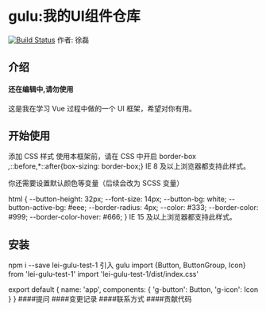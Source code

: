 # gulu:我的UI组件仓库
[![Build Status](https://travis-ci.org/tt939242551/vue-gulu.svg?branch=master)](https://travis-ci.org/tt939242551/vue-gulu)
 作者: 徐磊

## 介绍
#### 还在编辑中,请勿使用
这是我在学习 Vue 过程中做的一个 UI 框架，希望对你有用。

## 开始使用
添加 CSS 样式 使用本框架前，请在 CSS 中开启 border-box
*,*::before,*::after{box-sizing: border-box;}
IE 8 及以上浏览器都支持此样式。

你还需要设置默认颜色等变量（后续会改为 SCSS 变量）

html {
  --button-height: 32px;
  --font-size: 14px;
  --button-bg: white;
  --button-active-bg: #eee;
  --border-radius: 4px;
  --color: #333;
  --border-color: #999;
  --border-color-hover: #666;
}
IE 15 及以上浏览器都支持此样式。

## 安装 
npm i --save lei-gulu-test-1
引入 gulu
import {Button, ButtonGroup, Icon} from 'lei-gulu-test-1'
import 'lei-gulu-test-1/dist/index.css'

export default {
  name: 'app',
  components: {
    'g-button': Button,
    'g-icon': Icon
  }
}
####提问
####变更记录
####联系方式
####贡献代码
